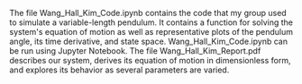 The file Wang_Hall_Kim_Code.ipynb contains the code that my group used to simulate a variable-length pendulum. It contains a function for solving the system's equation of motion as well as representative plots of the pendulum angle, its time derivative, and state space. Wang_Hall_Kim_Code.ipynb can be run using Jupyter Notebook. The file Wang_Hall_Kim_Report.pdf describes our system, derives its equation of motion in dimensionless form, and explores its behavior as several parameters are varied.
